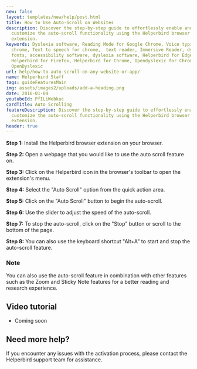 ```yaml
---
new: false
layout: templates/new/help/post.html
title: How to Use Auto-Scroll on Websites
description: Discover the step-by-step guide to effortlessly enable and
  customize the auto-scroll functionality using the Helperbird browser
  extension.
keywords: Dyslexia software, Reading Mode for Google Chrome, Voice typing for
  chrome, Text to speech for chrome,  text reader, Immersive Reader, dyslexia
  fonts, accessibility software, dyslexia software, Helperbird for Edge,
  Helperbird for Firefox, Helperbird for Chrome, Opendyslexic for Chrome,
  OpenDyslexic
url: help/how-to-auto-scroll-on-any-website-or-app/
name: Helperbird Staff
tags: guideFeaturesMain
img: assets/images2/uploads/add-a-heading.png
date: 2016-01-04
youtubeId: PfILiWebkuc
cardTitle: Auto Scrolling
featureDescription: Discover the step-by-step guide to effortlessly enable and
  customize the auto-scroll functionality using the Helperbird browser
  extension.
header: true
---
```




**Step 1:** Install the Helperbird browser extension on your browser.

**Step 2:** Open a webpage that you would like to use the auto scroll feature on.

**Step 3:** Click on the Helperbird icon in the browser's toolbar to open the extension's menu.

**Step 4:** Select the "Auto Scroll" option from the quick action area.

**Step 5:** Click on the "Auto Scroll" button to begin the auto-scroll.

**Step 6:** Use the slider to adjust the speed of the auto-scroll.

**Step 7:** To stop the auto-scroll, click on the "Stop" button or scroll to the bottom of the page.

**Step 8:** You can also use the keyboard shortcut "Alt+A" to start and stop the auto-scroll feature.

### Note

You can also use the auto-scroll feature in combination with other features such as the Zoom and Sticky Note features for a better reading and research experience.


## Video tutorial

- Coming soon


## Need more help?

If you encounter any issues with the activation process, please contact the Helperbird support team for assistance.

